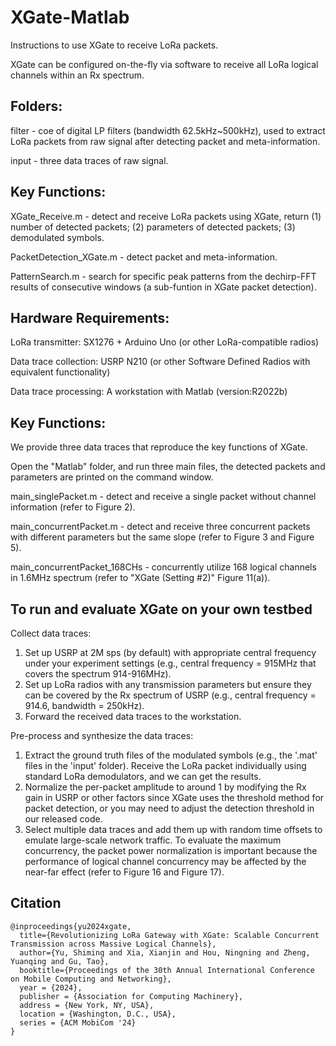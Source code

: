 # XGate-Matlab

Instructions to use XGate to receive LoRa packets.

XGate can be configured on-the-fly via software to receive all LoRa logical channels within an Rx spectrum.

## Folders: 
filter - coe of digital LP filters (bandwidth 62.5kHz~500kHz), used to extract LoRa packets from raw signal after detecting packet and meta-information.

input - three data traces of raw signal.

## Key Functions: 

XGate_Receive.m - detect and receive LoRa packets using XGate, return (1) number of detected packets; (2) parameters of detected packets; (3) demodulated symbols.

PacketDetection_XGate.m - detect packet and meta-information.

PatternSearch.m - search for specific peak patterns from the dechirp-FFT results of consecutive windows (a sub-funtion in XGate packet detection).

## Hardware Requirements:

LoRa transmitter: SX1276 + Arduino Uno (or other LoRa-compatible radios)

Data trace collection: USRP N210 (or other Software Defined Radios with equivalent functionality)

Data trace processing: A workstation with Matlab (version:R2022b)

## Key Functions:

We provide three data traces that reproduce the key functions of XGate.

Open the "Matlab" folder, and run three main files, the detected packets and parameters are printed on the command window.

main_singlePacket.m - detect and receive a single packet without channel information (refer to Figure 2). 

main_concurrentPacket.m - detect and receive three concurrent packets with different parameters but the same slope (refer to Figure 3 and Figure 5).

main_concurrentPacket_168CHs - concurrently utilize 168 logical channels in 1.6MHz spectrum (refer to "XGate (Setting #2)" Figure 11(a)).

## To run and evaluate XGate on your own testbed

Collect data traces: 

1. Set up USRP at 2M sps (by default) with appropriate central frequency under your experiment settings (e.g., central frequency = 915MHz that covers the spectrum 914-916MHz).
2. Set up LoRa radios with any transmission parameters but ensure they can be covered by the Rx spectrum of USRP (e.g., central frequency = 914.6, bandwidth = 250kHz).
3. Forward the received data traces to the workstation.

Pre-process and synthesize the data traces:

1. Extract the ground truth files of the modulated symbols (e.g., the '.mat' files in the 'input' folder). Receive the LoRa packet individually using standard LoRa demodulators, and we can get the results.
2. Normalize the per-packet amplitude to around 1 by modifying the Rx gain in USRP or other factors since XGate uses the threshold method for packet detection, or you may need to adjust the detection threshold in our released code.
3. Select multiple data traces and add them up with random time offsets to emulate large-scale network traffic. To evaluate the maximum concurrency, the packet power normalization is important because the performance of logical channel concurrency may be affected by the near-far effect (refer to Figure 16 and Figure 17).


## Citation

```
@inproceedings{yu2024xgate,
  title={Revolutionizing LoRa Gateway with XGate: Scalable Concurrent Transmission across Massive Logical Channels},
  author={Yu, Shiming and Xia, Xianjin and Hou, Ningning and Zheng, Yuanqing and Gu, Tao},
  booktitle={Proceedings of the 30th Annual International Conference on Mobile Computing and Networking},
  year = {2024},
  publisher = {Association for Computing Machinery},
  address = {New York, NY, USA},
  location = {Washington, D.C., USA},
  series = {ACM MobiCom '24}
}
```
